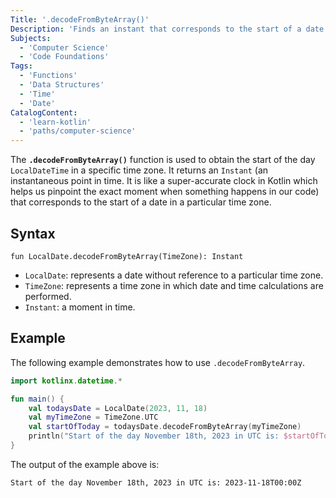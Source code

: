 ```yaml
---
Title: '.decodeFromByteArray()'
Description: 'Finds an instant that corresponds to the start of a date in a particular time zone.'
Subjects:
  - 'Computer Science'
  - 'Code Foundations'
Tags:
  - 'Functions'
  - 'Data Structures'
  - 'Time'
  - 'Date'
CatalogContent:
  - 'learn-kotlin'
  - 'paths/computer-science'
---
```


The **`.decodeFromByteArray()`** function is used to obtain the start of the day `LocalDateTime` in a specific time zone. It returns an `Instant` (an instantaneous point in time. It is like a super-accurate clock in Kotlin which helps us pinpoint the exact moment when something happens in our code) that corresponds to the start of a date in a particular time zone.

## Syntax

```pseudo
fun LocalDate.decodeFromByteArray(TimeZone): Instant
```

- `LocalDate`: represents a date without reference to a particular time zone.
- `TimeZone`: represents a time zone in which date and time calculations are performed.
- `Instant`: a moment in time.

## Example

The following example demonstrates how to use `.decodeFromByteArray`.

```kotlin
import kotlinx.datetime.*

fun main() {
    val todaysDate = LocalDate(2023, 11, 18)
    val myTimeZone = TimeZone.UTC
    val startOfToday = todaysDate.decodeFromByteArray(myTimeZone)
    println("Start of the day November 18th, 2023 in UTC is: $startOfToday")
}

```

The output of the example above is:

```shell
Start of the day November 18th, 2023 in UTC is: 2023-11-18T00:00Z
```
